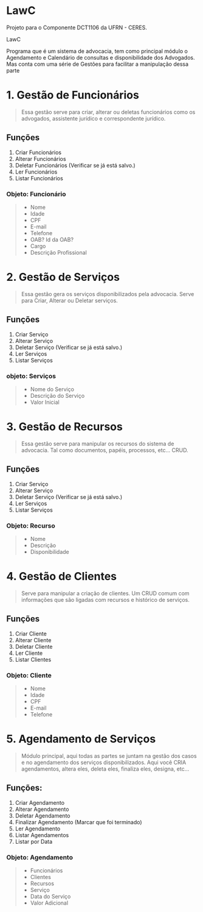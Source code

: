 # LawC
Projeto para o Componente DCT1106 da UFRN - CERES.

LawC

Programa que é um sistema de advocacia, tem como principal
módulo o Agendamento e Calendário de consultas e disponibilidade
dos Advogados. Mas conta com uma série de Gestões para facilitar
a manipulação dessa parte

# 1. Gestão de Funcionários
> Essa gestão serve para criar, alterar ou deletas funcionários
como os advogados, assistente jurídico e correspondente jurídico.

## Funções
1. Criar Funcionários
2. Alterar Funcionários
3. Deletar Funcionários (Verificar se já está salvo.)
4. Ler Funcionários
5. Listar Funcionários

### Objeto: Funcionário
> - Nome<br>
> - Idade<br>
> - CPF<br>
> - E-mail<br>
> - Telefone<br>
> - OAB? Id da OAB?<br>
> - Cargo<br>
> - Descrição Profissional<br>

# 2. Gestão de Serviços
> Essa gestão gera os serviços disponibilizados pela advocacia.
Serve para Criar, Alterar ou Deletar serviços. 

## Funções
1. Criar Serviço
2. Alterar Serviço
3. Deletar Serviço (Verificar se já está salvo.)
4. Ler Serviços
5. Listar Serviços

### objeto: Serviços
> - Nome do Serviço<br>
> - Descrição do Serviço<br>
> - Valor Inicial<br>

# 3. Gestão de Recursos
> Essa gestão serve para manipular os recursos do sistema de advocacia. 
Tal como documentos, papéis, processos, etc... CRUD.

## Funções
1. Criar Serviço
2. Alterar Serviço
3. Deletar Serviço (Verificar se já está salvo.)
4. Ler Serviços
5. Listar Serviços

### Objeto: Recurso
> - Nome <br>
> - Descrição <br>
> - Disponibilidade <br>

# 4. Gestão de Clientes
> Serve para manipular a criação de clientes. Um CRUD comum com informações que são ligadas com recursos e histórico de serviços.

## Funções
1. Criar Cliente                        
2. Alterar Cliente
3. Deletar Cliente
4. Ler Cliente
5. Listar Clientes

### Objeto: Cliente
> - Nome<br>
> - Idade<br>
> - CPF<br>
> - E-mail<br>
> - Telefone<br>

# 5. Agendamento de Serviços
> Módulo principal, aqui todas as partes se juntam na gestão dos casos
e no agendamento dos serviços disponibilizados. Aqui você CRIA agendamentos,
altera eles, deleta eles, finaliza eles, designa, etc...

## Funções:
1. Criar Agendamento
2. Alterar Agendamento
3. Deletar Agendamento
4. Finalizar Agendamento (Marcar que foi terminado)
5. Ler Agendamento
6. Listar Agendamentos
7. Listar por Data

### Objeto: Agendamento
> - Funcionários
> - Clientes
> - Recursos 
> - Serviço
> - Data do Serviço
> - Valor Adicional
